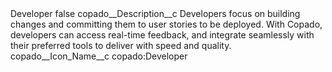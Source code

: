 <?xml version="1.0" encoding="UTF-8"?>
<CustomMetadata xmlns="http://soap.sforce.com/2006/04/metadata" xmlns:xsi="http://www.w3.org/2001/XMLSchema-instance" xmlns:xsd="http://www.w3.org/2001/XMLSchema">
    <label>Developer</label>
    <protected>false</protected>
    <values>
        <field>copado__Description__c</field>
        <value xsi:type="xsd:string">Developers focus on building changes and committing them to user stories to be deployed. With Copado, developers can access real-time feedback, and integrate seamlessly with their preferred tools to deliver with speed and quality.</value>
    </values>
    <values>
        <field>copado__Icon_Name__c</field>
        <value xsi:type="xsd:string">copado:Developer</value>
    </values>
</CustomMetadata>

